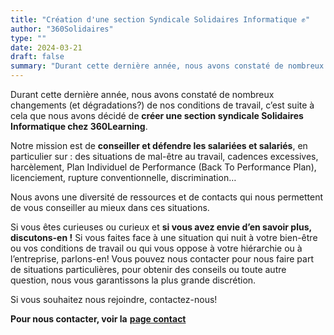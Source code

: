 ```yaml
---
title: "Création d'une section Syndicale Solidaires Informatique ✊"
author: "360Solidaires"
type: ""
date: 2024-03-21
draft: false
summary: "Durant cette dernière année, nous avons constaté de nombreux changements (et dégradations?) de nos conditions de travail, c’est suite à cela que nous avons décidé de **créer une section syndicale Solidaires Informatique chez 360Learning**..."
---
```


Durant cette dernière année, nous avons constaté de nombreux changements (et dégradations?) de nos conditions de travail, c’est suite à cela que nous avons décidé de **créer une section syndicale Solidaires Informatique chez 360Learning**.

Notre mission est de **conseiller et défendre les salariées et salariés**, en particulier sur : des situations de mal-être au travail, cadences excessives, harcèlement, Plan Individuel de Performance (Back To Performance Plan), licenciement, rupture conventionnelle, discrimination…

Nous avons une diversité de ressources et de contacts qui nous permettent de vous conseiller au mieux dans ces situations.

Si vous êtes curieuses ou curieux et **si vous avez envie d’en savoir plus, discutons-en !**
Si vous faites face à une situation qui nuit à votre bien-être ou vos conditions de travail ou qui vous oppose à votre hiérarchie ou à l’entreprise, parlons-en!
Vous pouvez nous contacter pour nous faire part de situations particulières, pour obtenir des conseils ou toute autre question, nous vous garantissons la plus grande discrétion.

Si vous souhaitez nous rejoindre, contactez-nous!

**Pour nous contacter, voir la** [**page contact**](../../page/contact)
